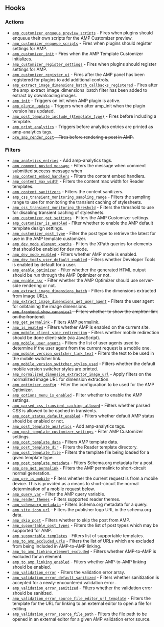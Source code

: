 ## Hooks

### Actions

* [`amp_customizer_enqueue_preview_scripts`](amp_customizer_enqueue_preview_scripts.md) - Fires when plugins should enqueue their own scripts for the AMP Customizer preview.
* [`amp_customizer_enqueue_scripts`](amp_customizer_enqueue_scripts.md) - Fires when plugins should register settings for AMP.
* [`amp_customizer_init`](amp_customizer_init.md) - Fires when the AMP Template Customizer initializes.
* [`amp_customizer_register_settings`](amp_customizer_register_settings.md) - Fires when plugins should register settings for AMP.
* [`amp_customizer_register_ui`](amp_customizer_register_ui.md) - Fires after the AMP panel has been registered for plugins to add additional controls.
* [`amp_extract_image_dimensions_batch_callbacks_registered`](amp_extract_image_dimensions_batch_callbacks_registered.md) - Fires after the amp_extract_image_dimensions_batch filter has been added to extract by downloading images.
* [`amp_init`](amp_init.md) - Triggers on init when AMP plugin is active.
* [`amp_plugin_update`](amp_plugin_update.md) - Triggers when after amp_init when the plugin version has updated.
* [`amp_post_template_include_{$template_type}`](amp_post_template_include_{$template_type}.md) - Fires before including a template.
* [`amp_print_analytics`](amp_print_analytics.md) - Triggers before analytics entries are printed as amp-analytics tags.
* ~~[`pre_amp_render_post`](pre_amp_render_post.md) - Fires before rendering a post in AMP.~~

### Filters

* [`amp_analytics_entries`](amp_analytics_entries.md) - Add amp-analytics tags.
* [`amp_comment_posted_message`](amp_comment_posted_message.md) - Filters the message when comment submitted success message when
* [`amp_content_embed_handlers`](amp_content_embed_handlers.md) - Filters the content embed handlers.
* [`amp_content_max_width`](amp_content_max_width.md) - Filters the content max width for Reader templates.
* [`amp_content_sanitizers`](amp_content_sanitizers.md) - Filters the content sanitizers.
* [`amp_css_transient_monitoring_sampling_range`](amp_css_transient_monitoring_sampling_range.md) - Filters the sampling range to use for monitoring the transient caching of stylesheets.
* [`amp_css_transient_monitoring_threshold`](amp_css_transient_monitoring_threshold.md) - Filters the threshold to use for disabling transient caching of stylesheets.
* [`amp_customizer_get_settings`](amp_customizer_get_settings.md) - Filters the AMP Customizer settings.
* [`amp_customizer_is_enabled`](amp_customizer_is_enabled.md) - Filter whether to enable the AMP default template design settings.
* [`amp_customizer_post_type`](amp_customizer_post_type.md) - Filter the post type to retrieve the latest for use in the AMP template customizer.
* [`amp_dev_mode_element_xpaths`](amp_dev_mode_element_xpaths.md) - Filters the XPath queries for elements that should be enabled for dev mode.
* [`amp_dev_mode_enabled`](amp_dev_mode_enabled.md) - Filters whether AMP mode is enabled.
* [`amp_dev_tools_user_default_enabled`](amp_dev_tools_user_default_enabled.md) - Filters whether Developer Tools is enabled by default for a user.
* [`amp_enable_optimizer`](amp_enable_optimizer.md) - Filter whether the generated HTML output should be run through the AMP Optimizer or not.
* [`amp_enable_ssr`](amp_enable_ssr.md) - Filter whether the AMP Optimizer should use server-side rendering or not.
* [`amp_extract_image_dimensions_batch`](amp_extract_image_dimensions_batch.md) - Filters the dimensions extracted from image URLs.
* [`amp_extract_image_dimensions_get_user_agent`](amp_extract_image_dimensions_get_user_agent.md) - Filters the user agent for onbtaining the image dimensions.
* ~~[`amp_frontend_show_canonical`](amp_frontend_show_canonical.md) - Filters whether to show the amphtml link on the frontend.~~
* [`amp_get_permalink`](amp_get_permalink.md) - Filters AMP permalink.
* [`amp_is_enabled`](amp_is_enabled.md) - Filters whether AMP is enabled on the current site.
* [`amp_mobile_client_side_redirection`](amp_mobile_client_side_redirection.md) - Filters whether mobile redirection should be done client-side (via JavaScript).
* [`amp_mobile_user_agents`](amp_mobile_user_agents.md) - Filters the list of user agents used to determine if the user agent from the current request is a mobile one.
* [`amp_mobile_version_switcher_link_text`](amp_mobile_version_switcher_link_text.md) - Filters the text to be used in the mobile switcher link.
* [`amp_mobile_version_switcher_styles_used`](amp_mobile_version_switcher_styles_used.md) - Filters whether the default mobile version switcher styles are printed.
* [`amp_normalized_dimension_extractor_image_url`](amp_normalized_dimension_extractor_image_url.md) - Apply filters on the normalized image URL for dimension extraction.
* [`amp_optimizer_config`](amp_optimizer_config.md) - Filter the configuration to be used for the AMP Optimizer.
* [`amp_options_menu_is_enabled`](amp_options_menu_is_enabled.md) - Filter whether to enable the AMP settings.
* [`amp_parsed_css_transient_caching_allowed`](amp_parsed_css_transient_caching_allowed.md) - Filters whether parsed CSS is allowed to be cached in transients.
* [`amp_post_status_default_enabled`](amp_post_status_default_enabled.md) - Filters whether default AMP status should be enabled or not.
* [`amp_post_template_analytics`](amp_post_template_analytics.md) - Add amp-analytics tags.
* [`amp_post_template_customizer_settings`](amp_post_template_customizer_settings.md) - Filter AMP Customizer settings.
* [`amp_post_template_data`](amp_post_template_data.md) - Filters AMP template data.
* [`amp_post_template_dir`](amp_post_template_dir.md) - Filters the Reader template directory.
* [`amp_post_template_file`](amp_post_template_file.md) - Filters the template file being loaded for a given template type.
* [`amp_post_template_metadata`](amp_post_template_metadata.md) - Filters Schema.org metadata for a post.
* [`amp_pre_get_permalink`](amp_pre_get_permalink.md) - Filters the AMP permalink to short-circuit normal generation.
* [`amp_pre_is_mobile`](amp_pre_is_mobile.md) - Filters whether the current request is from a mobile device. This is provided as a means to short-circuit the normal determination of a mobile request below.
* [`amp_query_var`](amp_query_var.md) - Filter the AMP query variable.
* [`amp_reader_themes`](amp_reader_themes.md) - Filters supported reader themes.
* [`amp_schemaorg_metadata`](amp_schemaorg_metadata.md) - Filters Schema.org metadata for a query.
* [`amp_site_icon_url`](amp_site_icon_url.md) - Filters the publisher logo URL in the schema.org data.
* [`amp_skip_post`](amp_skip_post.md) - Filters whether to skip the post from AMP.
* [`amp_supportable_post_types`](amp_supportable_post_types.md) - Filters the list of post types which may be supported for AMP.
* [`amp_supportable_templates`](amp_supportable_templates.md) - Filters list of supportable templates.
* [`amp_to_amp_excluded_urls`](amp_to_amp_excluded_urls.md) - Filters the list of URLs which are excluded from being included in AMP-to-AMP linking.
* [`amp_to_amp_linking_element_excluded`](amp_to_amp_linking_element_excluded.md) - Filters whether AMP-to-AMP is excluded for an element.
* [`amp_to_amp_linking_enabled`](amp_to_amp_linking_enabled.md) - Filters whether AMP-to-AMP linking should be enabled.
* [`amp_validation_error`](amp_validation_error.md) - Filters the validation error array.
* [`amp_validation_error_default_sanitized`](amp_validation_error_default_sanitized.md) - Filters whether sanitization is accepted for a newly-encountered validation error .
* [`amp_validation_error_sanitized`](amp_validation_error_sanitized.md) - Filters whether the validation error should be sanitized.
* [`amp_validation_error_source_file_editor_url_template`](amp_validation_error_source_file_editor_url_template.md) - Filters the template for the URL for linking to an external editor to open a file for editing.
* [`amp_validation_error_source_file_path`](amp_validation_error_source_file_path.md) - Filters the file path to be opened in an external editor for a given AMP validation error source.
